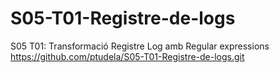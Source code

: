 # S05-T01-Registre-de-logs
S05 T01: Transformació Registre Log amb Regular expressions
https://github.com/ptudela/S05-T01-Registre-de-logs.git
